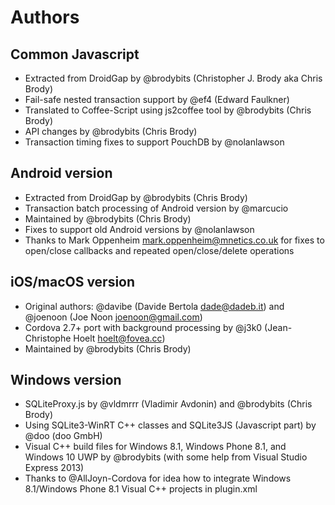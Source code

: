 # Authors

## Common Javascript

- Extracted from DroidGap by @brodybits (Christopher J. Brody aka Chris Brody)
- Fail-safe nested transaction support by @ef4 (Edward Faulkner)
- Translated to Coffee-Script using js2coffee tool by @brodybits (Chris Brody)
- API changes by @brodybits (Chris Brody)
- Transaction timing fixes to support PouchDB by @nolanlawson

## Android version

- Extracted from DroidGap by @brodybits (Chris Brody)
- Transaction batch processing of Android version by @marcucio
- Maintained by @brodybits (Chris Brody)
- Fixes to support old Android versions by @nolanlawson
- Thanks to Mark Oppenheim <mark.oppenheim@mnetics.co.uk> for fixes to open/close callbacks and repeated open/close/delete operations

## iOS/macOS version

- Original authors: @davibe (Davide Bertola <dade@dadeb.it>) and @joenoon (Joe Noon <joenoon@gmail.com>)
- Cordova 2.7+ port with background processing by @j3k0 (Jean-Christophe Hoelt <hoelt@fovea.cc>)
- Maintained by @brodybits (Chris Brody)

## Windows version

- SQLiteProxy.js by @vldmrrr (Vladimir Avdonin) and @brodybits (Chris Brody)
- Using SQLite3-WinRT C++ classes and SQLite3JS (Javascript part) by @doo (doo GmbH)
- Visual C++ build files for Windows 8.1, Windows Phone 8.1, and Windows 10 UWP by @brodybits (with some help from Visual Studio Express 2013)
- Thanks to @AllJoyn-Cordova for idea how to integrate Windows 8.1/Windows Phone 8.1 Visual C++ projects in plugin.xml
